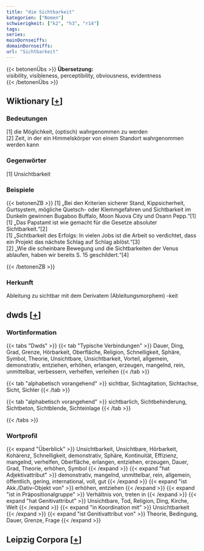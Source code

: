 ```yaml
---
title: "die Sichtbarkeit"
kategorien: ["Nomen"]
schwierigkeit: ["k2", "h3", "r14"]
tags:
series:
mainDornseiffs:
domainDornseiffs:
url: "Sichtbarkeit"
---
```


{{< betonenÜbs >}}
**Übersetzung:**  
visibility, visibleness, perceptibility, obviousness, evidentness  
{{< /betonenÜbs >}}

## Wiktionary [[+](https://de.wiktionary.org/wiki/Sichtbarkeit)]

### Bedeutungen
[1] die Möglichkeit, (optisch) wahrgenommen zu werden  
[2] Zeit, in der ein Himmelskörper von einem Standort wahrgenommen werden kann  

### Gegenwörter
[1] Unsichtbarkeit  

### Beispiele
{{< betonenZB >}}
[1] „Bei den Kriterien sicherer Stand, Kippsicherheit, Gurtsystem, mögliche Quetsch- oder Klemmgefahren und Sichtbarkeit im Dunkeln gewinnen Bugaboo Buffalo, Moon Nuova City und Osann Pepp.“[1]  
[1] „Das Papstamt ist wie gemacht für die Gesetze absoluter Sichtbarkeit.“[2]  
[1] „Sichtbarkeit des Erfolgs: In vielen Jobs ist die Arbeit so verdichtet, dass ein Projekt das nächste Schlag auf Schlag ablöst.“[3]  
[2] „Wie die scheinbare Bewegung und die Sichtbarkeiten der Venus ablaufen, haben wir bereits S. 15 geschildert.“[4]  

{{< /betonenZB >}}
### Herkunft
Ableitung zu sichtbar mit dem Derivatem (Ableitungsmorphem) -keit  



## dwds [[+](https://www.dwds.de/wb/Sichtbarkeit)]

### Wortinformation
{{< tabs "Dwds" >}}
{{< tab "Typische Verbindungen" >}}
Dauer, Ding, Grad, Grenze, Hörbarkeit, Oberfläche, Religion, Schnelligkeit, Sphäre, Symbol, Theorie, Unsichtbare, Unsichtbarkeit, Vorteil, allgemein, demonstrativ, entziehen, erhöhen, erlangen, erzeugen, mangelnd, rein, unmittelbar, verbessern, verhelfen, verleihen
{{< /tab >}}

{{< tab "alphabetisch vorangehend" >}}
sichtbar, Sichtagitation, Sichtachse, Sicht, Sichler
{{< /tab >}}

{{< tab "alphabetisch vorangehend" >}}
sichtbarlich, Sichtbehinderung, Sichtbeton, Sichtblende, Sichteinlage
{{< /tab >}}

{{< /tabs >}}

### Wortprofil
{{< expand "Überblick" >}} Unsichtbarkeit, Unsichtbare, Hörbarkeit, Kohärenz, Schnelligkeit, demonstrativ, Sphäre, Kontinuität, Effizienz, mangelnd, verhelfen, Oberfläche, erlangen, entziehen, erzeugen, Dauer, Grad, Theorie, erhöhen, Symbol {{< /expand >}}
{{< expand "hat Adjektivattribut" >}} demonstrativ, mangelnd, unmittelbar, rein, allgemein, öffentlich, gering, international, voll, gut {{< /expand >}}
{{< expand "ist Akk./Dativ-Objekt von" >}} erhöhen, entziehen {{< /expand >}}
{{< expand "ist in Präpositionalgruppe" >}} Verhältnis von, treten in {{< /expand >}}
{{< expand "hat Genitivattribut" >}} Unsichtbare, Tod, Religion, Ding, Kirche, Welt {{< /expand >}}
{{< expand "in Koordination mit" >}} Unsichtbarkeit {{< /expand >}}
{{< expand "ist Genitivattribut von" >}} Theorie, Bedingung, Dauer, Grenze, Frage {{< /expand >}}

## Leipzig Corpora [[+](https://corpora.uni-leipzig.de/en/res?word=Sichtbarkeit&corpusId=deu_newscrawl-public_2018)]

